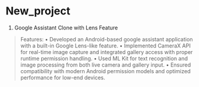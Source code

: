 # New_project
1.	Google Assistant Clone with Lens Feature
> Features:
•	Developed an Android-based google assistant application with a built-in Google Lens-like feature.
•	Implemented CameraX API for real-time image capture and integrated gallery access with proper runtime permission handling.
•	Used ML Kit for text recognition and image processing from both live camera and gallery input.
•	Ensured compatibility with modern Android permission models and optimized performance for low-end devices.
